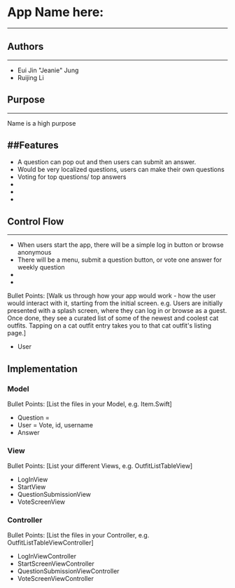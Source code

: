 # App Name here: 
---------------------

## Authors
---------------------
* Eui Jin "Jeanie" Jung
* Ruijing Li 

## Purpose
---------------------
Name is a high purpose 

##Features
---------------------
* A question can pop out and then users can submit an answer. 
* Would be very localized questions, users can make their own questions
* Voting for top questions/ top answers
* 
* 
* 

## Control Flow
---------------------
* When users start the app, there will be a simple log in button or browse anonymous 
* There will be a menu, submit a question button, or vote one answer for weekly question
* 
* 

Bullet Points: 
[Walk us through how your app would work - how the user would interact with it, starting from the initial screen. e.g. Users are initially presented with a splash screen, where they can log in or browse as a guest. Once done, they see a curated list of some of the newest and coolest cat outfits. Tapping on a cat outfit entry takes you to that cat outfit's listing page.]

* User 

## Implementation

### Model
Bullet Points: [List the files in your Model, e.g. Item.Swift]
* Question = 
* User = Vote, id, username
* Answer

### View
Bullet Points: [List your different Views, e.g. OutfitListTableView]
* LogInView
* StartView
* QuestionSubmissionView
* VoteScreenView

### Controller
Bullet Points: [List the files in your Controller, e.g. OutfitListTableViewController]
* LogInViewController
* StartScreenViewController
* QuestionSubmissionViewController
* VoteScreenViewController
